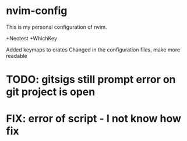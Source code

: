 # nvim-config

This is my personal configuration of nvim.

+Neotest
+WhichKey

Added keymaps to crates
Changed in the configuration files, make more readable

# TODO: gitsigs still prompt error on git project is open
# FIX:  error of script - I not know how fix
